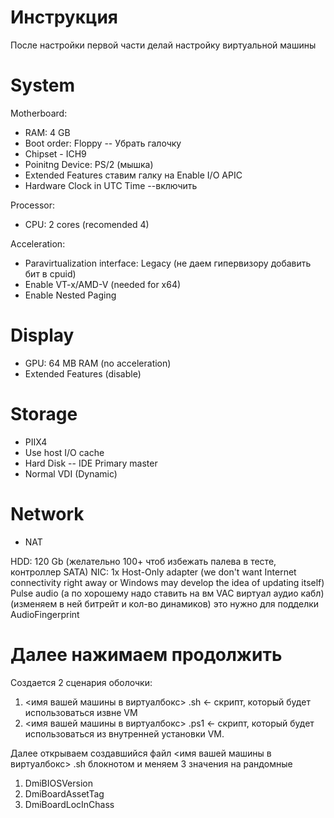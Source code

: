 # Инструкция

После настройки первой части делай настройку виртуальной машины 

# System

Motherboard:

- RAM: 4 GB
- Boot order: Floppy -- Убрать галочку
- Chipset - ICH9
- Poinitng Device: PS/2 (мышка)
- Extended Features ставим галку на Enable I/O APIC
- Hardware Clock in UTC Time --включить

Processor:
- CPU: 2 cores (recomended 4)

Acceleration:
- Paravirtualization interface: Legacy (не даем гипервизору добавить бит в cpuid)
- Enable VT-x/AMD-V (needed for x64)
- Enable Nested Paging

# Display
- GPU: 64 MB RAM (no acceleration)
- Extended Features (disable)

# Storage
- PIIX4
- Use host I/O cache
- Hard Disk -- IDE Primary master
- Normal VDI (Dynamic)

# Network
- NAT

HDD: 120 Gb (желательно 100+ чтоб избежать палева в тесте, контроллер SATA)
NIC: 1x Host-Only adapter (we don't want Internet connectivity right away or Windows may develop the idea of updating itself)
Pulse audio (а по хорошему надо ставить на вм VAC виртуал аудио кабл) (изменяем в ней битрейт  и кол-во динамиков) это нужно для подделки AudioFingerprint

# Далее нажимаем продолжить

Создается 2 сценария оболочки: 
1) <имя вашей машины в виртуалбокс> .sh <- скрипт, который будет использоваться извне VM 
2) <имя вашей машины в виртуалбокс> .ps1 <- скрипт, который будет использоваться из внутренней установки VM. 

Далее открываем создавшийся файл <имя вашей машины в виртуалбокс> .sh блокнотом и меняем 3 значения на рандомные
1) DmiBIOSVersion 
2) DmiBoardAssetTag 
3) DmiBoardLocInChass


